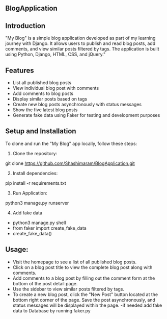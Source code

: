 ## BlogApplication

## Introduction

"My Blog" is a simple blog application developed as part of my learning journey with Django. It allows users to publish and read blog posts, add comments, and view similar posts filtered by tags. The application is built using Python, Django, HTML, CSS, and jQuery."

## Features

- List all published blog posts
- View individual blog post with comments
- Add comments to blog posts
- Display similar posts based on tags
- Create new blog posts asynchronously with status messages
- Show the five latest blog posts
- Generate fake data using Faker for testing and development purposes

## Setup and Installation

To clone and run the "My Blog" app locally, follow these steps:

1. Clone the repository:

git clone https://github.com/Shashimaram/BlogApplication.git

2.  Install dependencies:

pip install -r requirements.txt

3. Run Application:

python3 manage.py runserver

4. Add fake data 

- python3 manage.py shell
- from faker import create_fake_data
- create_fake_data()

## Usage:

- Visit the homepage to see a list of all published blog posts.
- Click on a blog post title to view the complete blog post along with comments.
- Add comments to a blog post by filling out the comment form at the bottom of the post detail page.
- Use the sidebar to view similar posts filtered by tags.
- To create a new blog post, click the "New Post" button located at the bottom right corner of the page. Save the post asynchronously, and status messages will be displayed within the page.
-if needed add fake data to Database by running faker.py 
